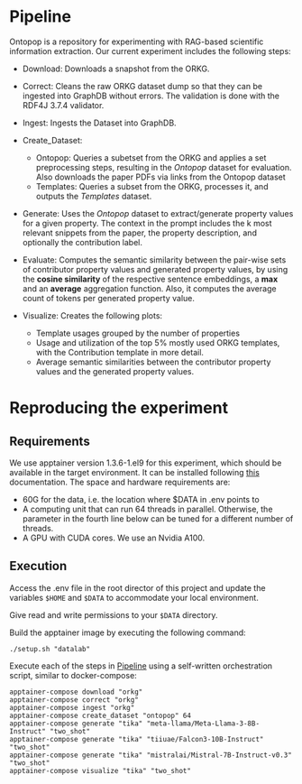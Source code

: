# Pipeline
Ontopop is a repository for experimenting with RAG-based scientific information extraction. Our current experiment includes the following steps:
* Download: Downloads a snapshot from the ORKG. 

* Correct: Cleans the raw ORKG dataset dump so that they can be ingested into GraphDB without errors. The validation is done with the RDF4J 3.7.4 validator.

* Ingest: Ingests the Dataset into GraphDB.

* Create_Dataset: 
    * Ontopop: Queries a subetset from the ORKG and applies a set preprocessing steps, resulting in the _Ontopop_ dataset for evaluation. Also downloads the paper PDFs via links from the Ontopop dataset
    * Templates: Queries a subset from the ORKG, processes it, and outputs the _Templates_ dataset.

* Generate: Uses the _Ontopop_ dataset to extract/generate property values for a given property. The context in the prompt includes the k most relevant snippets from the paper, the property description, and optionally the contribution label. 

* Evaluate: Computes the semantic similarity between the pair-wise sets of contributor property values and generated property values, by using the **cosine similarity** of the respective sentence embeddings, a **max** and an **average** aggregation function. Also, it computes the average count of tokens per generated property value.

* Visualize: Creates the following plots: 
    * Template usages grouped by the number of properties
    * Usage and utilization of the top 5% mostly used ORKG templates, with the Contribution template in more detail.
    * Average semantic similarities between the contributor property values and the generated property values.


# Reproducing the experiment
## Requirements
We use apptainer version 1.3.6-1.el9 for this experiment, which should be available in the target environment. It can be installed following [this](https://apptainer.org/docs/admin/main/installation.html) documentation. The space and hardware requirements are:
* 60G for the data, i.e. the location where $DATA in .env points to
* A computing unit that can run 64 threads in parallel. Otherwise, the parameter in the fourth line below can be tuned for a different number of threads.
* A GPU with CUDA cores. We use an Nvidia A100.

## Execution
Access the .env file in the root director of this project and update the variables `$HOME` and `$DATA` to accommodate your local environment.

Give read and write permissions to your `$DATA` directory.

Build the apptainer image by executing the following command:
```
./setup.sh "datalab"
```

Execute each of the steps in [Pipeline](#Pipeline) using a self-written orchestration script, similar to docker-compose:
```
apptainer-compose download "orkg"
apptainer-compose correct "orkg"
apptainer-compose ingest "orkg"
apptainer-compose create_dataset "ontopop" 64
apptainer-compose generate "tika" "meta-llama/Meta-Llama-3-8B-Instruct" "two_shot"
apptainer-compose generate "tika" "tiiuae/Falcon3-10B-Instruct" "two_shot"
apptainer-compose generate "tika" "mistralai/Mistral-7B-Instruct-v0.3" "two_shot"
apptainer-compose visualize "tika" "two_shot"
```

